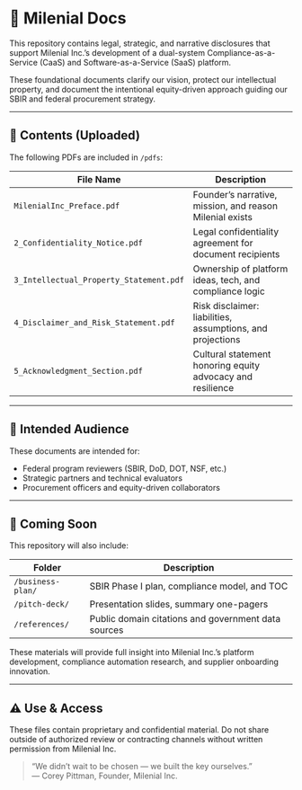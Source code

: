 # 📂 Milenial Docs

This repository contains legal, strategic, and narrative disclosures that support Milenial Inc.’s development of a dual-system Compliance-as-a-Service (CaaS) and Software-as-a-Service (SaaS) platform.

These foundational documents clarify our vision, protect our intellectual property, and document the intentional equity-driven approach guiding our SBIR and federal procurement strategy.

---

## 🧾 Contents (Uploaded)

The following PDFs are included in `/pdfs`:

| File Name                              | Description                                                  |
|---------------------------------------|--------------------------------------------------------------|
| `MilenialInc_Preface.pdf`             | Founder’s narrative, mission, and reason Milenial exists     |
| `2_Confidentiality_Notice.pdf`        | Legal confidentiality agreement for document recipients      |
| `3_Intellectual_Property_Statement.pdf` | Ownership of platform ideas, tech, and compliance logic    |
| `4_Disclaimer_and_Risk_Statement.pdf` | Risk disclaimer: liabilities, assumptions, and projections   |
| `5_Acknowledgment_Section.pdf`        | Cultural statement honoring equity advocacy and resilience   |

---

## 📌 Intended Audience

These documents are intended for:

- Federal program reviewers (SBIR, DoD, DOT, NSF, etc.)
- Strategic partners and technical evaluators
- Procurement officers and equity-driven collaborators

---

## 🚧 Coming Soon

This repository will also include:

| Folder             | Description                                           |
|--------------------|-------------------------------------------------------|
| `/business-plan/`  | SBIR Phase I plan, compliance model, and TOC         |
| `/pitch-deck/`     | Presentation slides, summary one-pagers              |
| `/references/`     | Public domain citations and government data sources  |

These materials will provide full insight into Milenial Inc.’s platform development, compliance automation research, and supplier onboarding innovation.

---

## ⚠️ Use & Access

These files contain proprietary and confidential material. Do not share outside of authorized review or contracting channels without written permission from Milenial Inc.

> “We didn’t wait to be chosen — we built the key ourselves.”  
> — Corey Pittman, Founder, Milenial Inc.

